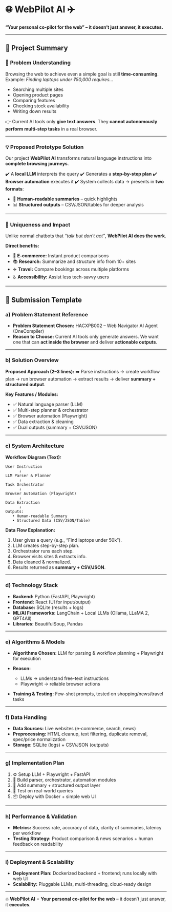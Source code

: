 
# 🌐 **WebPilot AI ✈️**

**“Your personal co-pilot for the web” – it doesn’t just answer, it executes.**

---

## 📌 **Project Summary**

### 🔎 **Problem Understanding**

Browsing the web to achieve even a simple goal is still **time-consuming**.
Example: *Finding laptops under ₹50,000 requires…*

* Searching multiple sites
* Opening product pages
* Comparing features
* Checking stock availability
* Writing down results

👉 Current AI tools only **give text answers**. They **cannot autonomously perform multi-step tasks** in a real browser.

---

### 💡 **Proposed Prototype Solution**

Our project **WebPilot AI** transforms natural language instructions into **complete browsing journeys**.

✔️ A **local LLM** interprets the query
✔️ Generates a **step-by-step plan**
✔️ **Browser automation** executes it
✔️ System collects data → presents in **two formats**:

* 📝 **Human-readable summaries** – quick highlights
* 📊 **Structured outputs** – CSV/JSON/tables for deeper analysis

---

### 🚀 **Uniqueness and Impact**

Unlike normal chatbots that *“talk but don’t act”*, **WebPilot AI does the work**.

**Direct benefits:**

* 🛒 **E-commerce:** Instant product comparisons
* 📚 **Research:** Summarize and structure info from 10+ sites
* ✈️ **Travel:** Compare bookings across multiple platforms
* ♿ **Accessibility:** Assist less tech-savvy users

---

## 📝 **Submission Template**

### a) **Problem Statement Reference**

* **Problem Statement Chosen:** HACXPB002 – Web Navigator AI Agent (OneCompiler)
* **Reason to Choose:** Current AI tools only generate answers. We want one that can **act inside the browser** and deliver **actionable outputs**.

---

### b) **Solution Overview**

**Proposed Approach (2–3 lines):**
➡️ Parse instructions → create workflow plan → run browser automation → extract results → deliver **summary + structured output**.

**Key Features / Modules:**

* ✅ Natural language parser (LLM)
* ✅ Multi-step planner & orchestrator
* ✅ Browser automation (Playwright)
* ✅ Data extraction & cleaning
* ✅ Dual outputs (summary + CSV/JSON)

---

### c) **System Architecture**

**Workflow Diagram (Text):**

```
User Instruction
      ↓
LLM Parser & Planner
      ↓
Task Orchestrator
      ↓
Browser Automation (Playwright)
      ↓
Data Extraction
      ↓
Outputs:
   • Human-readable Summary
   • Structured Data (CSV/JSON/Table)
```

**Data Flow Explanation:**

1. User gives a query (e.g., “Find laptops under 50k”).
2. LLM creates step-by-step plan.
3. Orchestrator runs each step.
4. Browser visits sites & extracts info.
5. Data cleaned & normalized.
6. Results returned as **summary + CSV/JSON**.

---

### d) **Technology Stack**

* **Backend:** Python (FastAPI, Playwright)
* **Frontend:** React (UI for input/output)
* **Database:** SQLite (results + logs)
* **ML/AI Frameworks:** LangChain + Local LLMs (Ollama, LLaMA 2, GPT4All)
* **Libraries:** BeautifulSoup, Pandas

---

### e) **Algorithms & Models**

* **Algorithms Chosen:** LLM for parsing & workflow planning + Playwright for execution
* **Reason:**

  * LLMs → understand free-text instructions
  * Playwright → reliable browser actions
* **Training & Testing:** Few-shot prompts, tested on shopping/news/travel tasks

---

### f) **Data Handling**

* **Data Sources:** Live websites (e-commerce, search, news)
* **Preprocessing:** HTML cleanup, text filtering, duplicate removal, spec/price normalization
* **Storage:** SQLite (logs) + CSV/JSON (outputs)

---

### g) **Implementation Plan**

1. ⚙️ Setup LLM + Playwright + FastAPI
2. 🧩 Build parser, orchestrator, automation modules
3. 📑 Add summary + structured output layer
4. 🧪 Test on real-world queries
5. 📦 Deploy with Docker + simple web UI

---

### h) **Performance & Validation**

* **Metrics:** Success rate, accuracy of data, clarity of summaries, latency per workflow
* **Testing Strategy:** Product comparison & news scenarios + human feedback on readability

---

### i) **Deployment & Scalability**

* **Deployment Plan:** Dockerized backend + frontend; runs locally with web UI
* **Scalability:** Pluggable LLMs, multi-threading, cloud-ready design

---

🔥 **WebPilot AI** = **Your personal co-pilot for the web** – it doesn’t just answer, it **executes**.



